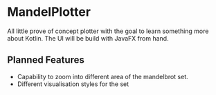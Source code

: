 # MandelPlotter
All little prove of concept plotter with the goal to learn something more about Kotlin. The UI will be build with JavaFX from hand.

## Planned Features
* Capability to zoom into different area of the mandelbrot set.
* Different visualisation styles for the set